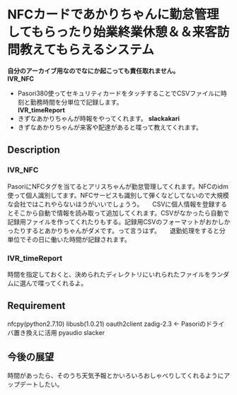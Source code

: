 NFCカードであかりちゃんに勤怠管理してもらったり始業終業休憩＆＆来客訪問教えてもらえるシステム
====

**自分のアーカイブ用なのでなにか起こっても責任取れません。**  
**IVR_NFC** 
- Pasori380使ってセキュリティカードをタッチすることでCSVファイルに時刻と勤務時間を分単位で記録します。  
**IVR_timeReport** 
- きずなあかりちゃんが時報をやってくれます。 
**slackakari** 
- きずなあかりちゃんが来客や配達があると喋って教えてくれます。

## Description
### IVR_NFC
PasoriにNFCタグを当てるとアリスちゃんが勤怠管理してくれます。NFCのidm使って個人識別してます。NFCサービスも識別して弾くなどしてないので大規模な会社ではこれやらないほうがいいでしょうう。　　CSVに個人情報を登録するとそこから自動で情報を読み取って追加してくれます。CSVがなかったら自動で記録用ファイルを作ってくれたりもする。記録用CSVのフォーマットがおかしかったりするとあかりちゃんがダメです。って言うはず。　　退勤処理をすると分単位でその日に働いた時間が記録されます。　　　　　　　　　　　　　　　

### IVR_timeReport
時間を指定しておくと、決められたディレクトリにいれられたファイルをランダムに選んで喋ってくれるよ。

## Requirement
nfcpy(python2.7.10)
libusb(1.0.21)
oauth2client
zadig-2.3 <- Pasoriのドライバ置き換えに活用
pyaudio
slacker

## 今後の展望
時間があったら、そのうち天気予報とかいろいろおしゃべりしてくれるようにアップデートしたい。

